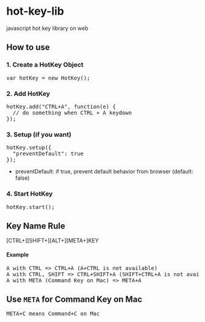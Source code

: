 # hot-key-lib
javascript hot key library on web

## How to use

### 1. Create a HotKey Object
<pre>
var hotKey = new HotKey();
</pre>


### 2. Add HotKey
<pre>
hotKey.add("CTRL+A", function(e) {
  // do something when CTRL + A keydown
});
</pre>


### 3. Setup (if you want)
<pre>
hotKey.setup({
  "preventDefault": true
});
</pre>

* preventDefault: if true, prevent default behavior from browser (default: false)


### 4. Start HotKey
<pre>
hotKey.start();
</pre>


## Key Name Rule

[CTRL+][SHIFT+][ALT+][META+]KEY

#### Example
<pre>
A with CTRL => CTRL+A (A+CTRL is not available)
A with CTRL, SHIFT => CTRL+SHIFT+A (SHIFT+CTRL+A is not available)
A with META (Command Key on Mac) => META+A
</pre>

## Use `META` for Command Key on Mac
<pre>
META+C means Command+C on Mac
</pre>
